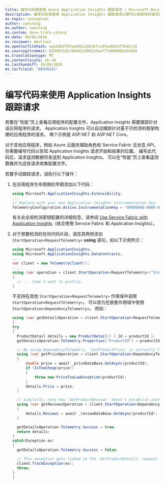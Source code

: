 ```yaml
---
title: 编写代码来使用 Azure Application Insights 跟踪请求 | Microsoft Docs
description: 编写代码来使用 Application Insights 跟踪请求以便可以获取你的请求的配置文件。
ms.topic: conceptual
author: cweining
ms.author: cweining
ms.custom: devx-track-csharp
ms.date: 08/06/2018
ms.reviewer: mbullwin
ms.openlocfilehash: aaa1d6df9faa20b1a561bfccdfea682af7645c18
ms.sourcegitcommit: 829d951d5c90442a38012daaf77e86046018e5b9
ms.translationtype: MT
ms.contentlocale: zh-CN
ms.lasthandoff: 10/09/2020
ms.locfileid: "88930241"
---
```

# <a name="write-code-to-track-requests-with-application-insights"></a>编写代码来使用 Application Insights 跟踪请求

若要在“性能”页上查看应用程序的配置文件，Application Insights 需要跟踪针对该应用程序的请求。 Application Insights 可以自动跟踪针对基于已检测的框架构建的应用程序的请求。 两个示例是 ASP.NET 和 ASP.NET Core。 

对于其他应用程序，例如 Azure 云服务辅助角色和 Service Fabric 无状态 API，你需要编写代码以告知 Application Insights 请求开始和结束的位置。 编写此代码后，请求遥测数据将发送到 Application Insights。 可以在“性能”页上查看遥测数据并为这些请求收集配置文件。 

若要手动跟踪请求，请执行以下操作：

  1. 在应用程序生命周期的早期添加以下代码：  

        ```csharp
        using Microsoft.ApplicationInsights.Extensibility;
        ...
        // Replace with your own Application Insights instrumentation key.
        TelemetryConfiguration.Active.InstrumentationKey = "00000000-0000-0000-0000-000000000000";
        ```
      有关此全局检测密钥配置的详细信息，请参阅 [Use Service Fabric with Application Insights](https://github.com/Azure-Samples/service-fabric-dotnet-getting-started/blob/dev/appinsights/ApplicationInsights.md)（结合使用 Service Fabric 和 Application Insights）。  

  1. 对于想要检测的任何代码片段，请在其两侧添加 `StartOperation<RequestTelemetry>` **using** 语句，如以下示例所示：

        ```csharp
        using Microsoft.ApplicationInsights;
        using Microsoft.ApplicationInsights.DataContracts;
        ...
        var client = new TelemetryClient();
        ...
        using (var operation = client.StartOperation<RequestTelemetry>("Insert_Your_Custom_Event_Unique_Name"))
        {
          // ... Code I want to profile.
        }
        ```

        不支持在其他 `StartOperation<RequestTelemetry>` 作用域中调用 `StartOperation<RequestTelemetry>`。 可以改为在嵌套作用域中使用 `StartOperation<DependencyTelemetry>`。 例如：  
        
        ```csharp
        using (var getDetailsOperation = client.StartOperation<RequestTelemetry>("GetProductDetails"))
        {
        try
        {
          ProductDetail details = new ProductDetail() { Id = productId };
          getDetailsOperation.Telemetry.Properties["ProductId"] = productId.ToString();
        
          // By using DependencyTelemetry, 'GetProductPrice' is correctly linked as part of the 'GetProductDetails' request.
          using (var getPriceOperation = client.StartOperation<DependencyTelemetry>("GetProductPrice"))
          {
              double price = await _priceDataBase.GetAsync(productId);
              if (IsTooCheap(price))
              {
                  throw new PriceTooLowException(productId);
              }
              details.Price = price;
          }
        
          // Similarly, note how 'GetProductReviews' doesn't establish another RequestTelemetry.
          using (var getReviewsOperation = client.StartOperation<DependencyTelemetry>("GetProductReviews"))
          {
              details.Reviews = await _reviewDataBase.GetAsync(productId);
          }
        
          getDetailsOperation.Telemetry.Success = true;
          return details;
        }
        catch(Exception ex)
        {
          getDetailsOperation.Telemetry.Success = false;
        
          // This exception gets linked to the 'GetProductDetails' request telemetry.
          client.TrackException(ex);
          throw;
        }
        }
        ```
